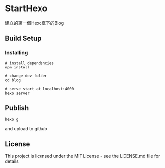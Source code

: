 # StartHexo
建立的第一個Hexo框下的Blog

## Build Setup
### Installing
```
# install dependencies
npm install

# change dev folder
cd blog

# serve start at localhost:4000
hexo server
```

## Publish
```
hexo g
```
and upload to github

## License
This project is licensed under the MIT License - see the LICENSE.md file for details

